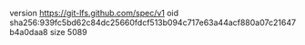 version https://git-lfs.github.com/spec/v1
oid sha256:939fc5bd62c84dc25660fdcf513b094c717e63a44acf880a07c21647b4a0daa8
size 5089
